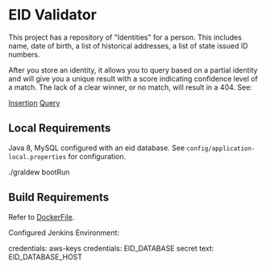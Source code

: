 EID Validator
=============

This project has a repository of "Identities" for a person. This includes
name, date of birth, a list of historical addresses, a list of state issued 
ID numbers. 

After you store an identity, it allows you to query based on a partial identity
and will give you a unique result with a score indicating confidence level of 
a match. The lack of a clear winner, or no match, will result in a 404. See:

[Insertion](./doc/examples/Insertion.MD)
[Query](./doc/examples/Query.MD)

Local Requirements
------------------

Java 8, MySQL configured with an eid database. See 
```config/application-local.properties```  for configuration. 


./graldew bootRun

Build Requirements
------------------

Refer to [DockerFile](https://github.com/atl-tw/JenkinsJNLPWorkerWithDockerAWS/blob/master/Dockerfile).

Configured Jenkins Environment:

credentials: aws-keys
credentials: EID_DATABASE
secret text: EID_DATABASE_HOST

